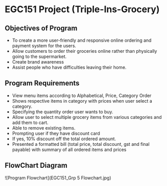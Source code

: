 # EGC151 Project (Triple-Ins-Grocery)

## Objectives of Program
* To create a more user-friendly and responsive online ordering and payment system for the users.
* Allow customers to order their groceries online rather than physically going to the supermarket.
* Create brand awareness
* Assist people who have difficulties leaving their home.

## Program Requirements
* View menu items according to Alphabetical, Price, Category Order
* Shows respective items in category with prices when user select a category.
* Specifying the quantity order user wants to buy.
* Allow user to select multiple grocery items from various categories and add them to cart.
* Able to remove existing items.
* Prompting user if they have discount card
* If yes, 10% discount off the total ordered amount.
* Presented a formatted bill (total price, total discount, gst and final payable) with summary of all ordered items and prices

## FlowChart Diagram
![Program Flowchart](EGC151_Grp 5 Flowchart.jpg)
